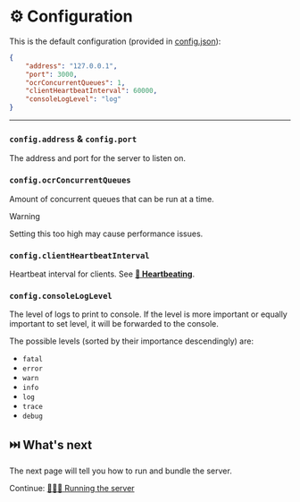 # ⚙️ Configuration

This is the default configuration (provided in [config.json](../config.json)):

```json
{
    "address": "127.0.0.1",
    "port": 3000,
    "ocrConcurrentQueues": 1,
    "clientHeartbeatInterval": 60000,
    "consoleLogLevel": "log"
}
```

---

### `config.address` & `config.port`

The address and port for the server to listen on.

### `config.ocrConcurrentQueues`

Amount of concurrent queues that can be run at a time.

> [!WARNING]
> Setting this too high may cause performance issues.

### `config.clientHeartbeatInterval`

Heartbeat interval for clients. See [**💓 Heartbeating**](./3_packets.md#💓-heartbeating).

### `config.consoleLogLevel`

The level of logs to print to console. If the level is more important or equally important to set level, it will be forwarded to the console.

The possible levels (sorted by their importance descendingly) are:

-   `fatal`
-   `error`
-   `warn`
-   `info`
-   `log`
-   `trace`
-   `debug`

## ⏭️ What's next

The next page will tell you how to run and bundle the server.

Continue: [🏃🏻‍♂️ Running the server](./2_running.md)
